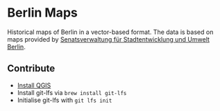 # Berlin Maps
Historical maps of Berlin in a vector-based format. The data is based on maps provided by [Senatsverwaltung für Stadtentwicklung und Umwelt Berlin](http://www.stadtentwicklung.berlin.de/geoinformation/geodateninfrastruktur/de/geodienste/atom.shtml).

## Contribute

- [Install QGIS](https://github.com/Alt-Berlin/berlin-maps/wiki/QGIS#install-qgis-os-x)
- Install git-lfs via `brew install git-lfs`
- Initialise git-lfs with `git lfs init`
